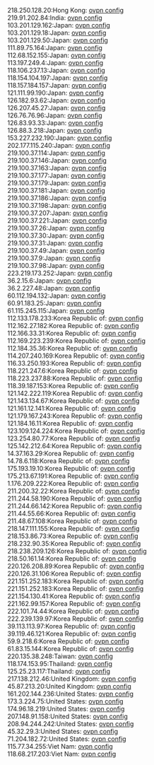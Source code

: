 218.250.128.20:Hong Kong: [ovpn config](vpn/218_250_128_20.ovpn)  
219.91.202.84:India: [ovpn config](vpn/219_91_202_84.ovpn)  
103.201.129.162:Japan: [ovpn config](vpn/103_201_129_162.ovpn)  
103.201.129.18:Japan: [ovpn config](vpn/103_201_129_18.ovpn)  
103.201.129.50:Japan: [ovpn config](vpn/103_201_129_50.ovpn)  
111.89.75.164:Japan: [ovpn config](vpn/111_89_75_164.ovpn)  
112.68.152.155:Japan: [ovpn config](vpn/112_68_152_155.ovpn)  
113.197.249.4:Japan: [ovpn config](vpn/113_197_249_4.ovpn)  
118.106.237.13:Japan: [ovpn config](vpn/118_106_237_13.ovpn)  
118.154.104.197:Japan: [ovpn config](vpn/118_154_104_197.ovpn)  
118.157.184.157:Japan: [ovpn config](vpn/118_157_184_157.ovpn)  
121.111.99.190:Japan: [ovpn config](vpn/121_111_99_190.ovpn)  
126.182.93.62:Japan: [ovpn config](vpn/126_182_93_62.ovpn)  
126.207.45.27:Japan: [ovpn config](vpn/126_207_45_27.ovpn)  
126.76.76.96:Japan: [ovpn config](vpn/126_76_76_96.ovpn)  
126.83.93.33:Japan: [ovpn config](vpn/126_83_93_33.ovpn)  
126.88.3.218:Japan: [ovpn config](vpn/126_88_3_218.ovpn)  
153.227.232.190:Japan: [ovpn config](vpn/153_227_232_190.ovpn)  
202.177.115.240:Japan: [ovpn config](vpn/202_177_115_240.ovpn)  
219.100.37.114:Japan: [ovpn config](vpn/219_100_37_114.ovpn)  
219.100.37.146:Japan: [ovpn config](vpn/219_100_37_146.ovpn)  
219.100.37.163:Japan: [ovpn config](vpn/219_100_37_163.ovpn)  
219.100.37.177:Japan: [ovpn config](vpn/219_100_37_177.ovpn)  
219.100.37.179:Japan: [ovpn config](vpn/219_100_37_179.ovpn)  
219.100.37.181:Japan: [ovpn config](vpn/219_100_37_181.ovpn)  
219.100.37.186:Japan: [ovpn config](vpn/219_100_37_186.ovpn)  
219.100.37.198:Japan: [ovpn config](vpn/219_100_37_198.ovpn)  
219.100.37.207:Japan: [ovpn config](vpn/219_100_37_207.ovpn)  
219.100.37.221:Japan: [ovpn config](vpn/219_100_37_221.ovpn)  
219.100.37.26:Japan: [ovpn config](vpn/219_100_37_26.ovpn)  
219.100.37.30:Japan: [ovpn config](vpn/219_100_37_30.ovpn)  
219.100.37.31:Japan: [ovpn config](vpn/219_100_37_31.ovpn)  
219.100.37.49:Japan: [ovpn config](vpn/219_100_37_49.ovpn)  
219.100.37.9:Japan: [ovpn config](vpn/219_100_37_9.ovpn)  
219.100.37.98:Japan: [ovpn config](vpn/219_100_37_98.ovpn)  
223.219.173.252:Japan: [ovpn config](vpn/223_219_173_252.ovpn)  
36.2.15.6:Japan: [ovpn config](vpn/36_2_15_6.ovpn)  
36.2.227.48:Japan: [ovpn config](vpn/36_2_227_48.ovpn)  
60.112.194.132:Japan: [ovpn config](vpn/60_112_194_132.ovpn)  
60.91.183.25:Japan: [ovpn config](vpn/60_91_183_25.ovpn)  
61.115.245.115:Japan: [ovpn config](vpn/61_115_245_115.ovpn)  
112.133.178.233:Korea Republic of: [ovpn config](vpn/112_133_178_233.ovpn)  
112.162.27.182:Korea Republic of: [ovpn config](vpn/112_162_27_182.ovpn)  
112.166.33.31:Korea Republic of: [ovpn config](vpn/112_166_33_31.ovpn)  
112.169.223.239:Korea Republic of: [ovpn config](vpn/112_169_223_239.ovpn)  
112.184.35.36:Korea Republic of: [ovpn config](vpn/112_184_35_36.ovpn)  
114.207.240.169:Korea Republic of: [ovpn config](vpn/114_207_240_169.ovpn)  
116.33.250.193:Korea Republic of: [ovpn config](vpn/116_33_250_193.ovpn)  
118.221.247.6:Korea Republic of: [ovpn config](vpn/118_221_247_6.ovpn)  
118.223.237.88:Korea Republic of: [ovpn config](vpn/118_223_237_88.ovpn)  
118.39.187.153:Korea Republic of: [ovpn config](vpn/118_39_187_153.ovpn)  
121.142.222.119:Korea Republic of: [ovpn config](vpn/121_142_222_119.ovpn)  
121.143.134.67:Korea Republic of: [ovpn config](vpn/121_143_134_67.ovpn)  
121.161.12.141:Korea Republic of: [ovpn config](vpn/121_161_12_141.ovpn)  
121.179.167.243:Korea Republic of: [ovpn config](vpn/121_179_167_243.ovpn)  
121.184.16.11:Korea Republic of: [ovpn config](vpn/121_184_16_11.ovpn)  
123.109.124.224:Korea Republic of: [ovpn config](vpn/123_109_124_224.ovpn)  
123.254.80.77:Korea Republic of: [ovpn config](vpn/123_254_80_77.ovpn)  
125.142.212.64:Korea Republic of: [ovpn config](vpn/125_142_212_64.ovpn)  
14.37.163.29:Korea Republic of: [ovpn config](vpn/14_37_163_29.ovpn)  
14.78.6.118:Korea Republic of: [ovpn config](vpn/14_78_6_118.ovpn)  
175.193.19.10:Korea Republic of: [ovpn config](vpn/175_193_19_10.ovpn)  
175.213.67.191:Korea Republic of: [ovpn config](vpn/175_213_67_191.ovpn)  
1.176.209.222:Korea Republic of: [ovpn config](vpn/1_176_209_222.ovpn)  
211.200.32.22:Korea Republic of: [ovpn config](vpn/211_200_32_22.ovpn)  
211.244.58.190:Korea Republic of: [ovpn config](vpn/211_244_58_190.ovpn)  
211.244.66.142:Korea Republic of: [ovpn config](vpn/211_244_66_142.ovpn)  
211.44.55.66:Korea Republic of: [ovpn config](vpn/211_44_55_66.ovpn)  
211.48.67.108:Korea Republic of: [ovpn config](vpn/211_48_67_108.ovpn)  
218.147.111.155:Korea Republic of: [ovpn config](vpn/218_147_111_155.ovpn)  
218.153.86.73:Korea Republic of: [ovpn config](vpn/218_153_86_73.ovpn)  
218.232.90.35:Korea Republic of: [ovpn config](vpn/218_232_90_35.ovpn)  
218.238.209.126:Korea Republic of: [ovpn config](vpn/218_238_209_126.ovpn)  
218.50.161.14:Korea Republic of: [ovpn config](vpn/218_50_161_14.ovpn)  
220.126.208.89:Korea Republic of: [ovpn config](vpn/220_126_208_89.ovpn)  
220.126.31.106:Korea Republic of: [ovpn config](vpn/220_126_31_106.ovpn)  
221.151.252.183:Korea Republic of: [ovpn config](vpn/221_151_252_183.ovpn)  
221.151.252.183:Korea Republic of: [ovpn config](vpn/221_151_252_183.ovpn)  
221.154.130.41:Korea Republic of: [ovpn config](vpn/221_154_130_41.ovpn)  
221.162.99.157:Korea Republic of: [ovpn config](vpn/221_162_99_157.ovpn)  
222.101.74.44:Korea Republic of: [ovpn config](vpn/222_101_74_44.ovpn)  
222.239.139.97:Korea Republic of: [ovpn config](vpn/222_239_139_97.ovpn)  
39.113.113.97:Korea Republic of: [ovpn config](vpn/39_113_113_97.ovpn)  
39.119.46.121:Korea Republic of: [ovpn config](vpn/39_119_46_121.ovpn)  
59.9.218.6:Korea Republic of: [ovpn config](vpn/59_9_218_6.ovpn)  
61.83.15.144:Korea Republic of: [ovpn config](vpn/61_83_15_144.ovpn)  
220.135.38.248:Taiwan: [ovpn config](vpn/220_135_38_248.ovpn)  
118.174.153.95:Thailand: [ovpn config](vpn/118_174_153_95.ovpn)  
125.25.23.117:Thailand: [ovpn config](vpn/125_25_23_117.ovpn)  
217.138.212.46:United Kingdom: [ovpn config](vpn/217_138_212_46.ovpn)  
45.87.213.20:United Kingdom: [ovpn config](vpn/45_87_213_20.ovpn)  
161.202.144.236:United States: [ovpn config](vpn/161_202_144_236.ovpn)  
173.3.224.75:United States: [ovpn config](vpn/173_3_224_75.ovpn)  
174.96.18.219:United States: [ovpn config](vpn/174_96_18_219.ovpn)  
207.148.91.158:United States: [ovpn config](vpn/207_148_91_158.ovpn)  
208.94.244.242:United States: [ovpn config](vpn/208_94_244_242.ovpn)  
45.32.29.3:United States: [ovpn config](vpn/45_32_29_3.ovpn)  
71.204.182.72:United States: [ovpn config](vpn/71_204_182_72.ovpn)  
115.77.34.255:Viet Nam: [ovpn config](vpn/115_77_34_255.ovpn)  
118.68.217.203:Viet Nam: [ovpn config](vpn/118_68_217_203.ovpn)  
